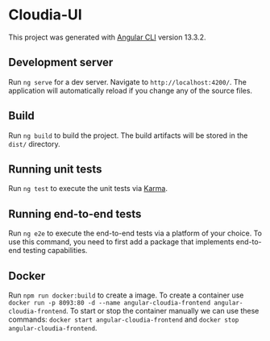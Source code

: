 # Cloudia-UI

This project was generated with [Angular CLI](https://github.com/angular/angular-cli) version 13.3.2.

## Development server

Run `ng serve` for a dev server. Navigate to `http://localhost:4200/`. The application will automatically reload if you change any of the source files.

## Build

Run `ng build` to build the project. The build artifacts will be stored in the `dist/` directory.

## Running unit tests

Run `ng test` to execute the unit tests via [Karma](https://karma-runner.github.io).

## Running end-to-end tests

Run `ng e2e` to execute the end-to-end tests via a platform of your choice. To use this command, you need to first add a package that implements end-to-end testing capabilities.

## Docker

Run `npm run docker:build` to create a image. To create a container use `docker run -p 8093:80 -d --name angular-cloudia-frontend angular-cloudia-frontend`. To start or stop the container manually we can use these commands: `docker start angular-cloudia-frontend` and `docker stop angular-cloudia-frontend`.